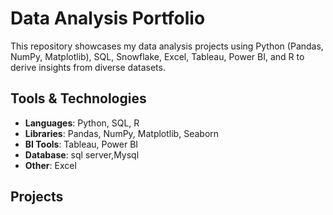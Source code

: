 # Data Analysis Portfolio

This repository showcases my data analysis projects using Python (Pandas, NumPy, Matplotlib), SQL, Snowflake, Excel, Tableau, Power BI, and R to derive insights from diverse datasets.

## Tools & Technologies
- **Languages**: Python, SQL, R
- **Libraries**: Pandas, NumPy, Matplotlib, Seaborn
- **BI Tools**: Tableau, Power BI
- **Database**: sql server,Mysql 
- **Other**: Excel

## Projects



